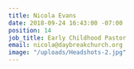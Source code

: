 ```yaml
---
title: Nicola Evans
date: 2018-09-24 16:43:00 -07:00
position: 14
job_title: Early Childhood Pastor
email: nicola@daybreakchurch.org
image: "/uploads/Headshots-2.jpg"
---
```


